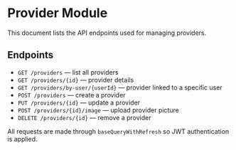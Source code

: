# Provider Module

This document lists the API endpoints used for managing providers.

## Endpoints
- `GET /providers` — list all providers
- `GET /providers/{id}` — provider details
- `GET /providers/by-user/{userId}` — provider linked to a specific user
- `POST /providers` — create a provider
- `PUT /providers/{id}` — update a provider
- `POST /providers/{id}/image` — upload provider picture
- `DELETE /providers/{id}` — remove a provider

All requests are made through `baseQueryWithRefresh` so JWT authentication is applied.

